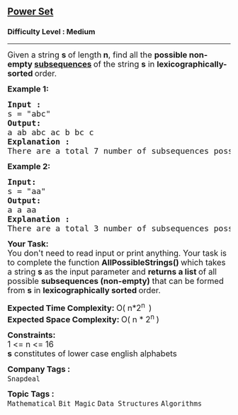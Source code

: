 <h2><a href="https://www.geeksforgeeks.org/problems/power-set4302/1">Power Set</a></h2><h3>Difficulty Level : Medium</h3><hr><div class="problems_problem_content__Xm_eO"><p><span style="font-size: 18px;">Given a string <strong>s </strong>of length<strong> n</strong>, find all the <strong>possible non-empty <a href="https://www.geeksforgeeks.org/data-structures/string-subsequence-substring/">subsequences</a> </strong>of the string <strong>s</strong> in <strong>lexicographically-sorted </strong>order.</span></p>
<p><span style="font-size: 18px;"><strong>Example 1:</strong></span></p>
<pre><span style="font-size: 18px;"><strong>Input : <br></strong>s = "abc"
<strong>Output: <br></strong>a ab abc ac b bc c
<strong>Explanation : <br></strong>There are a total 7 number of subsequences possible for the given string, and they are mentioned above in lexicographically sorted order.</span>
</pre>
<p><span style="font-size: 18px;"><strong>Example 2:</strong></span></p>
<pre><span style="font-size: 18px;"><strong>Input: <br></strong>s = "aa"
<strong>Output: <br></strong>a a aa
<strong>Explanation : <br></strong></span><span style="font-size: 18px;">There are a total 3 number of subsequences possible for the given string, and they are mentioned above in lexicographically sorted order.</span></pre>
<p><span style="font-size: 18px;"><strong>Your Task:</strong><br>You don't need to read input or print anything.&nbsp;</span><span style="font-size: 18px;">Your t</span><span style="font-size: 18px;">ask is to complete the function&nbsp;<strong>AllPossibleStrings()&nbsp;</strong>which takes a string <strong>s</strong> as the input parameter and <strong>returns a list </strong>of all possible <strong>subsequences (non-empty)</strong> that can be formed from <strong>s</strong> in <strong>lexicographically sorted </strong>order.</span></p>
<p><span style="font-size: 18px;"><strong>Expected Time Complexity:&nbsp;</strong>O( n*2<sup>n&nbsp; </sup>)<br><strong>Expected Space Complexity:&nbsp;</strong>O( n * 2<sup>n </sup>)</span></p>
<p><strong><span style="font-size: 18px;">Constraints:&nbsp;</span></strong><br><span style="font-size: 18px;">1 &lt;= n &lt;= 16<br><strong>s</strong> constitutes of lower case english alphabets</span></p></div><p><span style=font-size:18px><strong>Company Tags : </strong><br><code>Snapdeal</code>&nbsp;<br><p><span style=font-size:18px><strong>Topic Tags : </strong><br><code>Mathematical</code>&nbsp;<code>Bit Magic</code>&nbsp;<code>Data Structures</code>&nbsp;<code>Algorithms</code>&nbsp;